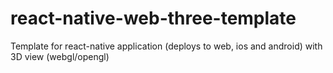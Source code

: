 # react-native-web-three-template
Template for react-native application (deploys to web, ios and android) with 3D view (webgl/opengl)
